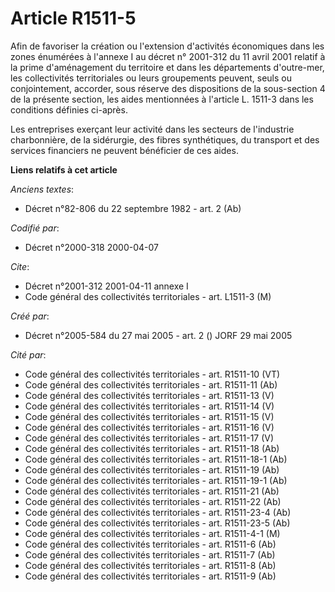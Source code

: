 # Article R1511-5

Afin de favoriser la création ou l'extension d'activités économiques dans les zones énumérées à l'annexe I au décret n°
2001-312 du 11 avril 2001 relatif à la prime d'aménagement du territoire et dans les départements d'outre-mer, les
collectivités territoriales ou leurs groupements peuvent, seuls ou conjointement, accorder, sous réserve des dispositions de
la sous-section 4 de la présente section, les aides mentionnées à l'article L. 1511-3 dans les conditions définies ci-après.

Les entreprises exerçant leur activité dans les secteurs de l'industrie charbonnière, de la sidérurgie, des fibres
synthétiques, du transport et des services financiers ne peuvent bénéficier de ces aides.

**Liens relatifs à cet article**

_Anciens textes_:

  - Décret n°82-806 du 22 septembre 1982 - art. 2 (Ab)

_Codifié par_:

  - Décret n°2000-318 2000-04-07

_Cite_:

  - Décret n°2001-312 2001-04-11 annexe I
  - Code général des collectivités territoriales - art. L1511-3 (M)

_Créé par_:

  - Décret n°2005-584 du 27 mai 2005 - art. 2 () JORF 29 mai 2005

_Cité par_:

  - Code général des collectivités territoriales - art. R1511-10 (VT)
  - Code général des collectivités territoriales - art. R1511-11 (Ab)
  - Code général des collectivités territoriales - art. R1511-13 (V)
  - Code général des collectivités territoriales - art. R1511-14 (V)
  - Code général des collectivités territoriales - art. R1511-15 (V)
  - Code général des collectivités territoriales - art. R1511-16 (V)
  - Code général des collectivités territoriales - art. R1511-17 (V)
  - Code général des collectivités territoriales - art. R1511-18 (Ab)
  - Code général des collectivités territoriales - art. R1511-18-1 (Ab)
  - Code général des collectivités territoriales - art. R1511-19 (Ab)
  - Code général des collectivités territoriales - art. R1511-19-1 (Ab)
  - Code général des collectivités territoriales - art. R1511-21 (Ab)
  - Code général des collectivités territoriales - art. R1511-22 (Ab)
  - Code général des collectivités territoriales - art. R1511-23-4 (Ab)
  - Code général des collectivités territoriales - art. R1511-23-5 (Ab)
  - Code général des collectivités territoriales - art. R1511-4-1 (M)
  - Code général des collectivités territoriales - art. R1511-6 (Ab)
  - Code général des collectivités territoriales - art. R1511-7 (Ab)
  - Code général des collectivités territoriales - art. R1511-8 (Ab)
  - Code général des collectivités territoriales - art. R1511-9 (Ab)
